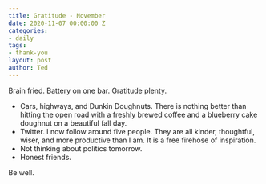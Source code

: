 ```yaml
---
title: Gratitude - November
date: 2020-11-07 00:00:00 Z
categories:
- daily
tags:
- thank-you
layout: post
author: Ted
---
```


Brain fried. Battery on one bar. Gratitude plenty.

- Cars, highways, and Dunkin Doughnuts. There is nothing better than hitting the open road with a freshly brewed coffee and a blueberry cake doughnut on a beautiful fall day.
- Twitter. I now follow around five people. They are all kinder, thoughtful, wiser, and more productive than I am. It is a free firehose of inspiration.
- Not thinking about politics tomorrow.
- Honest friends. 

Be well.

